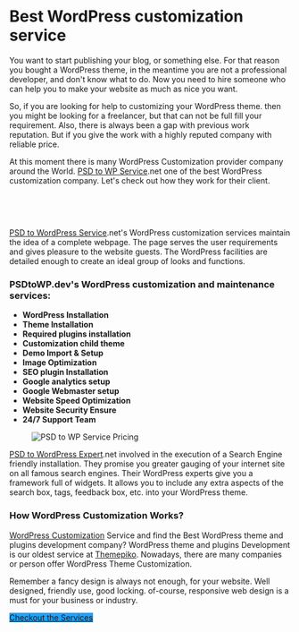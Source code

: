 # Best WordPress customization service

<p>You want to start publishing your blog, or something else. For that reason you bought a WordPress theme, in the meantime you are not a professional developer, and don't know what to do. Now you need to hire someone who can help you to make your website as much as nice you want. </p>



<p>So, if you are looking for help to customizing your WordPress theme. then you might be looking for a freelancer, but that can not be full fill your requirement. Also, there is always been a gap with previous work reputation. But if you give the work with a highly reputed company with reliable price.</p>


<p>At this moment there is many WordPress Customization provider company around the World. <a href="https://psdtowp.dev/">PSD to WP Service</a>.net one of the best WordPress customization company. Let's check out how they work for their client.</p>



<figure class="wp-block-image size-large"><a href="https://psdtowp.dev/wordpress-customization/" target="_blank" rel="noreferrer noopener"><img src="https://psdtowp.dev/wp-content/uploads/2019/10/wordpress-customization-service.jpg" alt="" class="wp-image-629"/></a></figure><br><br>



<p><a href="https://psdtowp.dev" target="_blank" rel="noreferrer noopener" aria-label="PSDtoWPService (opens in a new tab)">PSD to WordPress Service</a>.net's WordPress customization services maintain the idea of a complete webpage. The page serves the user requirements and gives pleasure to the website guests. The WordPress facilities are detailed enough to create an ideal group of looks and functions.</p>


<h3> PSDtoWP.dev's WordPress customization and maintenance services:</h3>



<ul><li><strong>WordPress Installation</strong></li><li><strong> Theme Installation</strong></li><li><strong> Required plugins installation</strong></li><li><strong> Customization child theme</strong></li><li><strong> Demo Import &amp; Setup</strong></li><li><strong> Image Optimization</strong></li><li><strong> SEO plugin Installation</strong></li><li><strong> Google analytics setup</strong></li><li><strong> Google Webmaster setup</strong></li><li><strong> Website Speed Optimization</strong></li><li><strong> Website Security Ensure</strong></li><li><strong> 24/7 Support Team</strong></li></ul>



<figure class="wp-block-image size-large"><img src="https://psdtowpservice.net/wp-content/uploads/2020/01/wordpress-customization-service-pricing-1024x664.jpg" alt="PSD to WP Service Pricing" class="wp-image-643"/></figure>


<p><a rel="noreferrer noopener" href="https://psdtowp.dev" target="_blank">PSD to WordPress Expert</a>.net  involved in the execution of a Search Engine friendly installation. They promise you greater gauging of your internet site on all famous search engines. Their WordPress experts give you a framework full of widgets. It allows you to include any extra aspects of the search box, tags, feedback box, etc. into your WordPress theme.</p>


<h3 class="mb10">How WordPress Customization Works?</h3>

<p><a rel="noreferrer noopener" href="https://psdtowp.dev" target="_blank">WordPress Customization</a> Service and find the Best WordPress theme and plugins development company? WordPress theme and plugins Development is our oldest service at <a rel="noreferrer noopener" href="https://themepiko.com/" target="_blank">Themepiko</a>. Nowadays, there are many companies or person offer WordPress Theme  Customization.</p>

<p class="mb35">Remember a fancy design is always not enough, for your website. Well designed, friendly use, good locking. of-course, responsive web design is a must for your business or industry.  </p>

<div class="wp-block-button"><a class="wp-block-button__link has-background no-border-radius" href="https://psdtowp.dev/wordpress-customization/" style="background-color:#1fa3ff" target="_blank" rel="noreferrer noopener">Checkout the Services</a></div>

